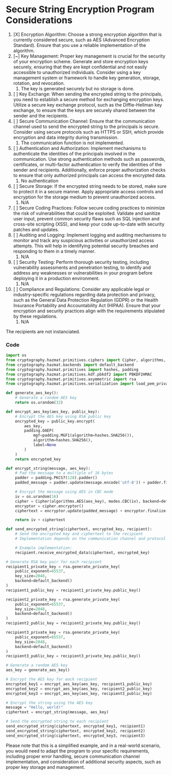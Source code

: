 # Secure String Encryption Program Considerations

1. [X] Encryption Algorithm: Choose a strong encryption algorithm that is currently considered secure, such as AES (Advanced Encryption Standard). Ensure that you use a reliable implementation of the algorithm.
2. [~] Key Management: Proper key management is crucial for the security of your encryption scheme. Generate and store encryption keys securely, ensuring that they are kept confidential and not easily accessible to unauthorized individuals. Consider using a key management system or framework to handle key generation, storage, rotation, and revocation.
   1. The key is generated securely but no storage is done.
3. [ ] Key Exchange: When sending the encrypted string to the principals, you need to establish a secure method for exchanging encryption keys. Utilize a secure key exchange protocol, such as the Diffie-Hellman key exchange, to ensure that the keys are securely shared between the sender and the recipients.
4. [ ] Secure Communication Channel: Ensure that the communication channel used to send the encrypted string to the principals is secure. Consider using secure protocols such as HTTPS or SSH, which provide encryption and data integrity during transmission.
   1. The communication function is not implemented.
5. [ ] Authentication and Authorization: Implement mechanisms to authenticate the identities of the principals involved in the communication. Use strong authentication methods such as passwords, certificates, or multi-factor authentication to verify the identities of the sender and recipients. Additionally, enforce proper authorization checks to ensure that only authorized principals can access the encrypted data.
   1. No authentication
6. [ ] Secure Storage: If the encrypted string needs to be stored, make sure to protect it in a secure manner. Apply appropriate access controls and encryption for the storage medium to prevent unauthorized access.
   1. N/A
7. [ ] Secure Coding Practices: Follow secure coding practices to minimize the risk of vulnerabilities that could be exploited. Validate and sanitize user input, prevent common security flaws such as SQL injection and cross-site scripting (XSS), and keep your code up-to-date with security patches and updates.
8. [ ] Auditing and Logging: Implement logging and auditing mechanisms to monitor and track any suspicious activities or unauthorized access attempts. This will help in identifying potential security breaches and responding to them in a timely manner.
   1. N/A
9.  [ ] Security Testing: Perform thorough security testing, including vulnerability assessments and penetration testing, to identify and address any weaknesses or vulnerabilities in your program before deploying it in a production environment.
    1.  N/A
10. [ ] Compliance and Regulations: Consider any applicable legal or industry-specific regulations regarding data protection and privacy, such as the General Data Protection Regulation (GDPR) or the Health Insurance Portability and Accountability Act (HIPAA). Ensure that your encryption and security practices align with the requirements stipulated by these regulations.
    1.  N/A

The recipients are not instanciated.

### Code

```python
import os
from cryptography.hazmat.primitives.ciphers import Cipher, algorithms, modes
from cryptography.hazmat.backends import default_backend
from cryptography.hazmat.primitives import hashes, padding
from cryptography.hazmat.primitives.kdf.pbkdf2 import PBKDF2HMAC
from cryptography.hazmat.primitives.asymmetric import rsa
from cryptography.hazmat.primitives.serialization import load_pem_private_key, load_pem_public_key

def generate_aes_key():
    # Generate a random AES key
    return os.urandom(32)

def encrypt_aes_key(aes_key, public_key):
    # Encrypt the AES key using RSA public key
    encrypted_key = public_key.encrypt(
        aes_key,
        padding.OAEP(
            mgf=padding.MGF1(algorithm=hashes.SHA256()),
            algorithm=hashes.SHA256(),
            label=None
        )
    )
    return encrypted_key

def encrypt_string(message, aes_key):
    # Pad the message to a multiple of 16 bytes
    padder = padding.PKCS7(128).padder()
    padded_message = padder.update(message.encode('utf-8')) + padder.finalize()

    # Encrypt the message using AES in CBC mode
    iv = os.urandom(16)
    cipher = Cipher(algorithms.AES(aes_key), modes.CBC(iv), backend=default_backend())
    encryptor = cipher.encryptor()
    ciphertext = encryptor.update(padded_message) + encryptor.finalize()

    return iv + ciphertext

def send_encrypted_string(ciphertext, encrypted_key, recipient):
    # Send the encrypted key and ciphertext to the recipient
    # Implementation depends on the communication channel and protocol used

    # Example implementation:
    recipient.receive_encrypted_data(ciphertext, encrypted_key)

# Generate RSA key pair for each recipient
recipient1_private_key = rsa.generate_private_key(
    public_exponent=65537,
    key_size=2048,
    backend=default_backend()
)
recipient1_public_key = recipient1_private_key.public_key()

recipient2_private_key = rsa.generate_private_key(
    public_exponent=65537,
    key_size=2048,
    backend=default_backend()
)
recipient2_public_key = recipient2_private_key.public_key()

recipient3_private_key = rsa.generate_private_key(
    public_exponent=65537,
    key_size=2048,
    backend=default_backend()
)
recipient3_public_key = recipient3_private_key.public_key()

# Generate a random AES key
aes_key = generate_aes_key()

# Encrypt the AES key for each recipient
encrypted_key1 = encrypt_aes_key(aes_key, recipient1_public_key)
encrypted_key2 = encrypt_aes_key(aes_key, recipient2_public_key)
encrypted_key3 = encrypt_aes_key(aes_key, recipient3_public_key)

# Encrypt the string using the AES key
message = "Hello, world!"
ciphertext = encrypt_string(message, aes_key)

# Send the encrypted string to each recipient
send_encrypted_string(ciphertext, encrypted_key1, recipient1)
send_encrypted_string(ciphertext, encrypted_key2, recipient2)
send_encrypted_string(ciphertext, encrypted_key3, recipient3)

```

Please note that this is a simplified example, and in a real-world scenario, you would need to adapt the program to your specific requirements, including proper error handling, secure communication channel implementation, and consideration of additional security aspects, such as proper key storage and management.

